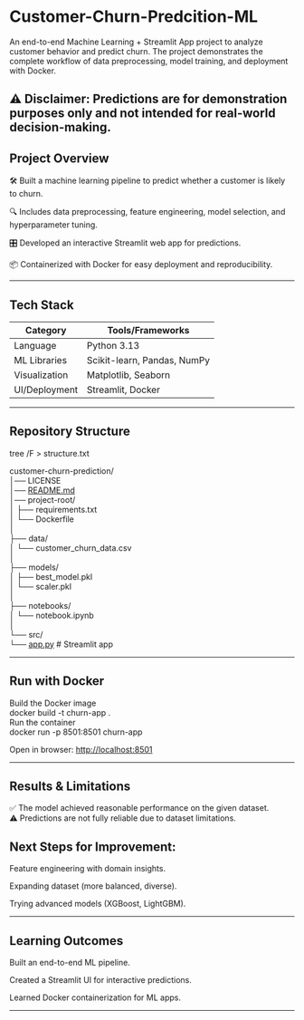 <h1 class="code-line" data-line-start=0 data-line-end=1 ><a id="CustomerChurnPredcitionML_0"></a>Customer-Churn-Predcition-ML</h1>
<p class="has-line-data" data-line-start="2" data-line-end="3">An end-to-end Machine Learning + Streamlit App project to analyze customer behavior and predict churn. The project demonstrates the complete workflow of data preprocessing, model training, and deployment with Docker.</p>
<h2 class="code-line" data-line-start=4 data-line-end=6 ><a id="_Disclaimer_Predictions_are_for_demonstration_purposes_only_and_not_intended_for_realworld_decisionmaking_4"></a>⚠️ Disclaimer: Predictions are for demonstration purposes only and not intended for real-world decision-making.</h2>
<h2 class="code-line" data-line-start=7 data-line-end=8 ><a id="Project_Overview_7"></a>Project Overview</h2>
<p class="has-line-data" data-line-start="9" data-line-end="10">🛠️ Built a machine learning pipeline to predict whether a customer is likely to churn.</p>
<p class="has-line-data" data-line-start="11" data-line-end="12">🔍 Includes data preprocessing, feature engineering, model selection, and hyperparameter tuning.</p>
<p class="has-line-data" data-line-start="13" data-line-end="14">🎛️ Developed an interactive Streamlit web app for predictions.</p>
<p class="has-line-data" data-line-start="15" data-line-end="16">📦 Containerized with Docker for easy deployment and reproducibility.</p>
<hr>
<h2 class="code-line" data-line-start=19 data-line-end=20 ><a id="Tech_Stack_19"></a>Tech Stack</h2>
<table class="table table-striped table-bordered">
<thead>
<tr>
<th>Category</th>
<th>Tools/Frameworks</th>
</tr>
</thead>
<tbody>
<tr>
<td>Language</td>
<td>Python 3.13</td>
</tr>
<tr>
<td>ML Libraries</td>
<td>Scikit-learn, Pandas, NumPy</td>
</tr>
<tr>
<td>Visualization</td>
<td>Matplotlib, Seaborn</td>
</tr>
<tr>
<td>UI/Deployment</td>
<td>Streamlit, Docker</td>
</tr>
</tbody>
</table>
<hr>
<h2 class="code-line" data-line-start=29 data-line-end=30 ><a id="Repository_Structure_29"></a>Repository Structure</h2>
<p class="has-line-data" data-line-start="30" data-line-end="31">tree /F &gt; structure.txt</p>
<p class="has-line-data" data-line-start="32" data-line-end="51">customer-churn-prediction/<br>
│── LICENSE<br>
│── <a href="http://README.md">README.md</a><br>
│── project-root/<br>
│   ├── requirements.txt<br>
│   └── Dockerfile<br>
│<br>
├── data/<br>
│   └── customer_churn_data.csv<br>
│<br>
├── models/<br>
│   ├── best_model.pkl<br>
│   └── scaler.pkl<br>
│<br>
├── notebooks/<br>
│   └── notebook.ipynb<br>
│<br>
└── src/<br>
└── <a href="http://app.py">app.py</a>              # Streamlit app</p>
<hr>
<h2 class="code-line" data-line-start=54 data-line-end=55 ><a id="Run_with_Docker_54"></a>Run with Docker</h2>
<p class="has-line-data" data-line-start="55" data-line-end="59">Build the Docker image<br>
docker build -t churn-app .<br>
Run the container<br>
docker run -p 8501:8501 churn-app</p>
<p class="has-line-data" data-line-start="60" data-line-end="61">Open in browser: <a href="http://localhost:8501">http://localhost:8501</a></p>
<hr>
<h2 class="code-line" data-line-start=64 data-line-end=65 ><a id="Results__Limitations_64"></a>Results &amp; Limitations</h2>
<p class="has-line-data" data-line-start="66" data-line-end="68">✅ The model achieved reasonable performance on the given dataset.<br>
⚠️ Predictions are not fully reliable due to dataset limitations.</p>
<h2 class="code-line" data-line-start=69 data-line-end=70 ><a id="Next_Steps_for_Improvement_69"></a>Next Steps for Improvement:</h2>
<p class="has-line-data" data-line-start="71" data-line-end="72">Feature engineering with domain insights.</p>
<p class="has-line-data" data-line-start="73" data-line-end="74">Expanding dataset (more balanced, diverse).</p>
<p class="has-line-data" data-line-start="75" data-line-end="76">Trying advanced models (XGBoost, LightGBM).</p>
<hr>
<h2 class="code-line" data-line-start=78 data-line-end=79 ><a id="Learning_Outcomes_78"></a>Learning Outcomes</h2>
<p class="has-line-data" data-line-start="80" data-line-end="81">Built an end-to-end ML pipeline.</p>
<p class="has-line-data" data-line-start="82" data-line-end="83">Created a Streamlit UI for interactive predictions.</p>
<p class="has-line-data" data-line-start="84" data-line-end="85">Learned Docker containerization for ML apps.</p>
<hr>
